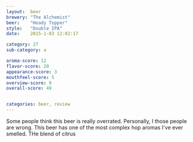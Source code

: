 ```yaml
---
layout:  beer
brewery: "The Alchemist"
beer:    "Heady Topper"
style:   "Double IPA"
date:    2015-1-03 12:02:17

category: 27
sub-category: a

aroma-score: 12
flavor-score: 20
appearance-score: 3
mouthfeel-score: 5
overview-score: 9
overall-score: 49


categories: beer, review
---
```


Some people think this beer is really overrated. Personally, I those people are wrong. This beer has one of the most complex hop aromas I've ever smelled. THe blend of citrus 